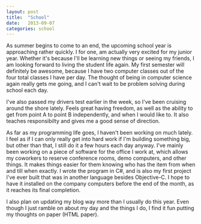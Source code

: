 ```yaml
---
layout: post
title:  "School"
date:   2013-09-07
categories: school
---
```


As summer begins to come to an end, the upcoming school year is approaching rather quickly. I for one, am actually very excited for my junior year. Whether it's because I'll be learning new things or seeing my friends, I am looking forward to living the student life again. My first semester will definitely be awesome, because I have two computer classes out of the four total classes I have per day. The thought of being in computer science again really gets me going, and I can't wait to be problem solving during school each day.

I've also passed my drivers test earlier in the week, so I've been cruising around the shore lately. Feels great having freedom, as well as the ability to get from point A to point B independently, and when I would like to. It also teaches responsibilty and gives me a good sense of direction.

As far as my programming life goes, I haven't been working on much lately. I feel as if I can only really get into hard work if I'm building something big, but other than that, I still do it a few hours each day anyway. I've mainly been working on a piece of software for the office I work at, which allows my coworkers to reserve conference rooms, demo computers, and other things. It makes things easier for them knowing who has the item from when and till when exactly. I wrote the program in C#, and is also my first project I've ever built that was in another language besides Objective-C. I hope to have it installed on the company computers before the end of the month, as it reaches its final completion.

I also plan on updating my blog way more than I usually do this year. Even though I just ramble on about my day and the things I do, I find it fun putting my thoughts on paper (HTML paper).
